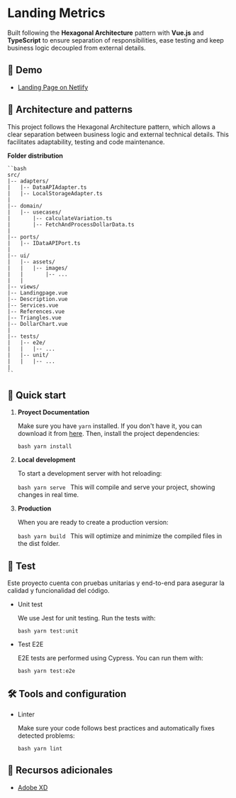 # Landing Metrics

Built following the **Hexagonal Architecture** pattern with **Vue.js** and **TypeScript** to ensure separation of responsibilities, ease testing and keep business logic decoupled from external details.

## 👀 Demo
- [Landing Page on Netlify](landing-metrics.netlify.app)

## 📘 Architecture and patterns

This project follows the Hexagonal Architecture pattern, which allows a clear separation between business logic and external technical details. This facilitates adaptability, testing and code maintenance.

**Folder distribution**

    ``bash
    src/
    |-- adapters/
    |   |-- DataAPIAdapter.ts
    |   |-- LocalStorageAdapter.ts
    |
    |-- domain/
    |   |-- usecases/
    |       |-- calculateVariation.ts
    |       |-- FetchAndProcessDollarData.ts
    |
    |-- ports/
    |   |-- IDataAPIPort.ts
    |
    |-- ui/
    |   |-- assets/
    |   |   |-- images/
    |   |       |-- ...
    |   |
    |-- views/
    |-- Landingpage.vue
    |-- Description.vue
    |-- Services.vue
    |-- References.vue
    |-- Triangles.vue
    |-- DollarChart.vue
    |
    |-- tests/
    |   |-- e2e/
    |   |   |-- ...
    |   |-- unit/
    |   |   |-- ...
    |
    ``

## 🚀 Quick start

1. **Proyect Documentation**

   Make sure you have `yarn` installed. If you don't have it, you can download it from [here](https://classic.yarnpkg.com/en/docs/install/). Then, install the project dependencies:

   ``bash
   yarn install
    ``
2. **Local development**

    To start a development server with hot reloading:

    ``bash
   yarn serve
   ``
    This will compile and serve your project, showing changes in real time.

3. **Production**

    When you are ready to create a production version:

    ``bash
   yarn build
   ``
   This will optimize and minimize the compiled files in the dist folder.

## 🧪 Test
    
Este proyecto cuenta con pruebas unitarias y end-to-end para asegurar la calidad y funcionalidad del código.

- Unit test

    We use Jest for unit testing. Run the tests with:

    ``bash
    yarn test:unit
    ``
- Test E2E

    E2E tests are performed using Cypress. You can run them with:

    ``bash
    yarn test:e2e
    ``
## 🛠️ Tools and configuration
- Linter

    Make sure your code follows best practices and automatically fixes detected problems:

    ``bash
    yarn lint
    ``

## 📖 Recursos adicionales
- [Adobe XD](https://xd.adobe.com/view/7a960ded-077f-4cf0-a0b1-e7538530864f-2fc5/specs/)